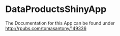 # DataProductsShinyApp

The Documentation for this App can be found under
http://rpubs.com/tomasantony/149336
